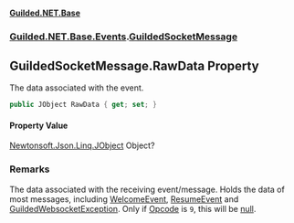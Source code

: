 
#### [Guilded.NET.Base](Guilded_NET_Base 'Guilded_NET_Base')
### [Guilded.NET.Base.Events](Guilded_NET_Base#Guilded_NET_Base_Events 'Guilded.NET.Base.Events').[GuildedSocketMessage](GuildedSocketMessage 'Guilded.NET.Base.Events.GuildedSocketMessage')
## GuildedSocketMessage.RawData Property
The data associated with the event.  
```csharp
public JObject RawData { get; set; }
```

#### Property Value
[Newtonsoft.Json.Linq.JObject](https://docs.microsoft.com/en-us/dotnet/api/Newtonsoft.Json.Linq.JObject 'Newtonsoft.Json.Linq.JObject')
Object?
### Remarks
The data associated with the receiving event/message. Holds the data of most messages, including [WelcomeEvent](WelcomeEvent 'Guilded.NET.Base.Events.WelcomeEvent'), [ResumeEvent](ResumeEvent 'Guilded.NET.Base.Events.ResumeEvent') and [GuildedWebsocketException](GuildedWebsocketException 'Guilded.NET.Base.GuildedWebsocketException'). Only if [Opcode](GuildedSocketMessage_Opcode 'Guilded.NET.Base.Events.GuildedSocketMessage.Opcode') is `9`, this will be [null](https://docs.microsoft.com/en-us/dotnet/csharp/language-reference/keywords/null 'https://docs.microsoft.com/en-us/dotnet/csharp/language-reference/keywords/null').
